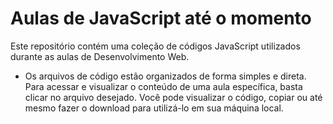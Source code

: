 # Aulas de JavaScript até o momento

Este repositório contém uma coleção de códigos JavaScript utilizados durante as aulas de Desenvolvimento Web.

- Os arquivos de código estão organizados de forma simples e direta. Para acessar e visualizar o conteúdo de uma aula específica, basta clicar no arquivo desejado. Você pode visualizar o código, copiar ou até mesmo fazer o download para utilizá-lo em sua máquina local.
